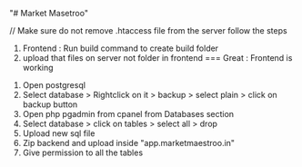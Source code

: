 "# Market Masetroo" 

<!-- How to Update project on existing server  -->

// Make sure do not remove .htaccess file from the server follow the steps 
1. Frontend : Run build command to create build folder 
2. upload that files on server not folder in frontend 
=== Great : Frontend is working 

<!-- Backend -->
1. Open postgresql 
2. Select database > Rightclick on it > backup > select plain > click on backup button 
3. Open php pgadmin from cpanel from Databases section 
4. Select database > click on tables > select all > drop
5. Upload new sql file 
6. Zip backend and upload inside "app.marketmaestroo.in"
7. Give permission to all the tables
